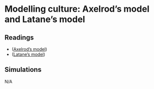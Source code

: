 # **Modelling culture: Axelrod’s model and Latane’s model**

## Readings
- ([Axelrod’s model](https://ndg.asc.upenn.edu/wp-content/uploads/2016/04/Axelrod-1997-JCR.pdf)) 
- ([Latane’s model](https://pcl.sitehost.iu.edu/rgoldsto/complex/nowak90.pdf))


## Simulations

N/A
